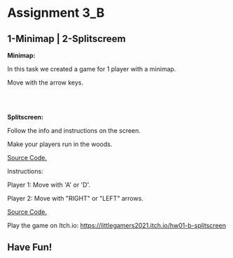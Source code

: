 # Assignment 3_B
## 1-Minimap | 2-Splitscreem

**Minimap:**

In this task we created a game for 1 player with a minimap.

Move with the arrow keys.

<br />
<br />

**Splitscreen:**

Follow the info and instructions on the screen.

Make your players run in the woods.

[Source Code.](2A_Minimap)

Instructions:

Player 1: Move with 'A' or 'D'.

Player 2: Move with "RIGHT" or "LEFT" arrows.
 
[Source Code.](2B_Splitscreen)

Play the game on Itch.io:
https://littlegamers2021.itch.io/hw01-b-splitscreen
  
## **Have Fun!**
